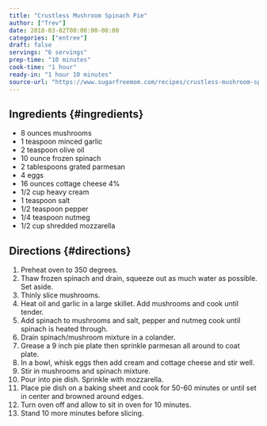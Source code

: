 ```yaml
---
title: "Crustless Mushroom Spinach Pie"
author: ["Trev"]
date: 2018-03-02T00:00:00-08:00
categories: ["entree"]
draft: false
servings: "6 servings"
prep-time: "10 minutes"
cook-time: "1 hour"
ready-in: "1 hour 10 minutes"
source-url: "https://www.sugarfreemom.com/recipes/crustless-mushroom-spinach-pie/"
---
```


## Ingredients {#ingredients}

-   8 ounces mushrooms
-   1 teaspoon minced garlic
-   2 teaspoon olive oil
-   10 ounce frozen spinach
-   2 tablespoons grated parmesan
-   4 eggs
-   16 ounces cottage cheese 4%
-   1/2 cup heavy cream
-   1 teaspoon salt
-   1/2 teaspoon pepper
-   1/4 teaspoon nutmeg
-   1/2 cup shredded mozzarella


## Directions {#directions}

1.  Preheat oven to 350 degrees.
2.  Thaw frozen spinach and drain, squeeze out as much water as possible. Set aside.
3.  Thinly slice mushrooms.
4.  Heat oil and garlic in a large skillet. Add mushrooms and cook until tender.
5.  Add spinach to mushrooms and salt, pepper and nutmeg cook until spinach is heated through.
6.  Drain spinach/mushroom mixture in a colander.
7.  Grease a 9 inch pie plate then sprinkle parmesan all around to coat plate.
8.  In a bowl, whisk eggs then add cream and cottage cheese and stir well.
9.  Stir in mushrooms and spinach mixture.
10. Pour into pie dish. Sprinkle with mozzarella.
11. Place pie dish on a baking sheet and cook for 50-60 minutes or until set in center and browned around edges.
12. Turn oven off and allow to sit in oven for 10 minutes.
13. Stand 10 more minutes before slicing.